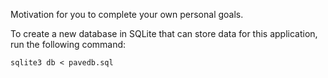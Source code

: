 Motivation for you to complete your own personal goals.


To create a new database in SQLite that can store data for this application, run the following command:

```shell
sqlite3 db < pavedb.sql
```
